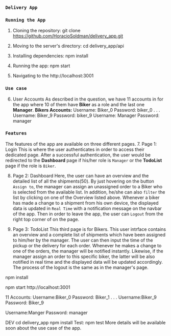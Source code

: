 
### `Delivery App`


### `Running the App`
1. Cloning the repository: git clone https://github.com/HoracioSoldman/delivery_app.git

2. Moving to the server's directory: cd delivery_app/api

3. Installing dependencies: npm install

4. Running the app: npm start

5. Navigating to the http://localhost:3001

### `Use case`
6. User Accounts
    As described in the question, we have 11 accounts in for the app where 10 of them have __Biker__ as a role and the last one __Manager__.
    __Bikers Accounts:__
    Username: Biker_0   Password: biker_0
    .
    .
    .
    Username: Biker_9   Password: biker_9
    Username: Manager   Password: manager

### `Features`
The features of the app are available on three different pages.
7. Page 1: Login
    This is where the user authenticates in order to access their dedicated page.
    After a successful authentication, the user would be redirected to the __Dashboard__ page if his/her role is `Manager` or the __TodoList__ page if the role is `Biker`.

8. Page 2: Dashboard
    Here, the user can have an overview and the detailed list of all the shipments(50). By just hovering on the button `Assign to`, the manager can assign an unassigned order to a Biker who is selected from the available list.
    In addition, he/she can also `filter` the list by clicking on one of the Overview listed above.
    Whenever a biker has made a change to a shipment from his own device, the displayed data is updated in `Real Time` with a notification message on the navbar of the app.
    Then in order to leave the app, the user can `Logout` from the right top corner of on the page.

9. Page 3: TodoList
    This third page is for Bikers. This user intrface contains an overview and a complete list of shipments which have been assigned to him/her by the manager. The user can then input the time of the pickup or the delivery for each order. Whenever he makes a change to one of the orders, the manager will be notified instantly. Likewise, if the manager assign an order to this specific biker, the latter will be also notified in real time and the displayed data will be updated accordingly.
    The process of the logout is the same as in the manager's page.


npm install

npm start 
http://localhost:3001

11 Accounts:
Username:Biker_0
Password: Biker_1
.
.
.
Username:Biker_9
Password: Biker_9

Username:Manger
Password: manager

DEV
cd delivery_app
npm install
Test: npm test
More details will be available soon about the use case of the app.